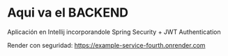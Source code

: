 # Aqui va el BACKEND

Aplicación en Intellij incorporandole Spring Security + JWT Authentication

Render con seguridad: https://example-service-fourth.onrender.com

